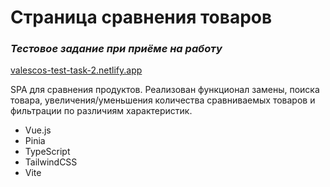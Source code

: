 # Страница сравнения товаров
### _Тестовое задание при приёме на работу_

[valescos-test-task-2.netlify.app](https://valescos-test-task-2.netlify.app/)

SPA для сравнения продуктов. Реализован функционал замены, поиска товара, увеличения/уменьшения количества сравниваемых товаров и фильтрации по различиям характеристик.

- Vue.js
- Pinia
- TypeScript
- TailwindCSS
- Vite
